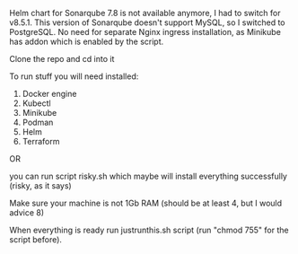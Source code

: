 Helm chart for Sonarqube 7.8 is not available anymore, I had to switch for v8.5.1.
This version of Sonarqube doesn't support MySQL, so I switched to PostgreSQL.
No need for separate Nginx ingress installation, as Minikube has addon which is enabled by the script.

Clone the repo and 
cd into it

To run stuff you will need installed:

1. Docker engine
2. Kubectl
3. Minikube
4. Podman
5. Helm
6. Terraform

OR

you can run script risky.sh which maybe will install everything successfully (risky, as it says)


Make sure your machine is not 1Gb RAM (should be at least 4, but I would advice 8)

When everything is ready run justrunthis.sh script (run "chmod 755" for the script before).

